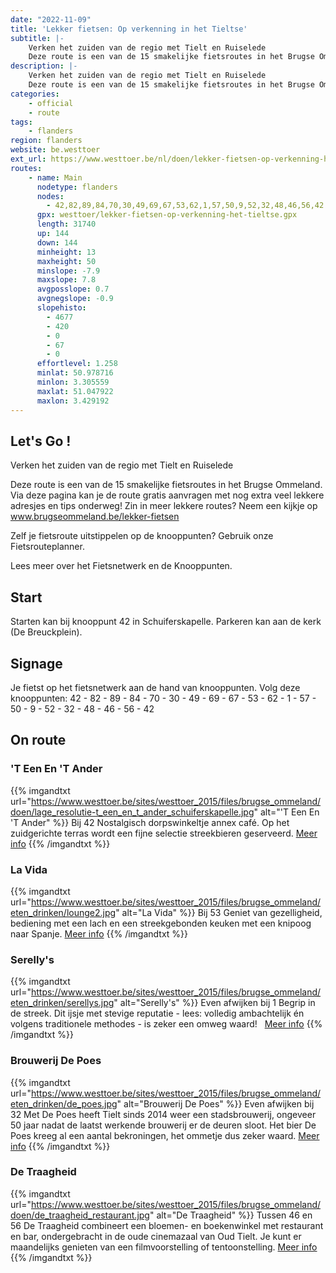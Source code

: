 ```yaml
---
date: "2022-11-09"
title: 'Lekker fietsen: Op verkenning in het Tieltse'
subtitle: |-
    Verken het zuiden van de regio met Tielt en Ruiselede
    Deze route is een van de 15 smakelijke fietsroutes in het Brugse Ommeland
description: |-
    Verken het zuiden van de regio met Tielt en Ruiselede
    Deze route is een van de 15 smakelijke fietsroutes in het Brugse Ommeland
categories:
    - official
    - route
tags:
    - flanders
region: flanders
website: be.westtoer
ext_url: https://www.westtoer.be/nl/doen/lekker-fietsen-op-verkenning-het-tieltse
routes:
    - name: Main
      nodetype: flanders
      nodes:
        - 42,82,89,84,70,30,49,69,67,53,62,1,57,50,9,52,32,48,46,56,42
      gpx: westtoer/lekker-fietsen-op-verkenning-het-tieltse.gpx
      length: 31740
      up: 144
      down: 144
      minheight: 13
      maxheight: 50
      minslope: -7.9
      maxslope: 7.8
      avgposslope: 0.7
      avgnegslope: -0.9
      slopehisto:
        - 4677
        - 420
        - 0
        - 67
        - 0
      effortlevel: 1.258
      minlat: 50.978716
      minlon: 3.305559
      maxlat: 51.047922
      maxlon: 3.429192
---
```


## Let's Go ! 

Verken het zuiden van de regio met Tielt en Ruiselede

Deze route is een van de 15 smakelijke fietsroutes in het Brugse Ommeland. Via deze pagina kan je de route gratis aanvragen met nog extra veel lekkere adresjes en tips onderweg! Zin in meer lekkere routes? Neem een kijkje op www.brugseommeland.be/lekker-fietsen 

Zelf je fietsroute uitstippelen op de knooppunten? Gebruik onze Fietsrouteplanner.

Lees meer over het Fietsnetwerk en de Knooppunten.

## Start

Starten kan bij knooppunt 42 in Schuiferskapelle. Parkeren kan aan de kerk (De Breuckplein).

## Signage

Je fietst op het fietsnetwerk aan de hand van knooppunten. Volg deze knooppunten: 42 - 82 - 89 - 84 - 70 - 30 - 49 - 69 - 67 - 53 - 62 - 1 - 57 - 50 - 9 - 52 - 32 - 48 - 46 - 56 - 42

## On route

### 'T Een En 'T Ander

{{% imgandtxt url="https://www.westtoer.be/sites/westtoer_2015/files/brugse_ommeland/doen/lage_resolutie-t_een_en_t_ander_schuiferskapelle.jpg" alt="'T Een En 'T Ander" %}}
Bij 42
Nostalgisch dorpswinkeltje annex café. Op het zuidgerichte terras wordt een fijne selectie streekbieren geserveerd.
[Meer info](/nl/eten-drinken/t-een-en-t-ander)
{{% /imgandtxt %}}

### La Vida

{{% imgandtxt url="https://www.westtoer.be/sites/westtoer_2015/files/brugse_ommeland/eten_drinken/lounge2.jpg" alt="La Vida" %}}
Bij 53
Geniet van gezelligheid, bediening met een lach en een streekgebonden keuken met een knipoog naar Spanje.
[Meer info](/nl/eten-drinken/la-vida-0)
{{% /imgandtxt %}}

### Serelly's

{{% imgandtxt url="https://www.westtoer.be/sites/westtoer_2015/files/brugse_ommeland/eten_drinken/serellys.jpg" alt="Serelly's" %}}
Even afwijken bij 1
Begrip in de streek. Dit ijsje met stevige reputatie - lees: volledig ambachtelijk én volgens traditionele methodes - is zeker een omweg waard!
	 
	[Meer info](/nl/eten-drinken/serellys)
{{% /imgandtxt %}}

### Brouwerij De Poes

{{% imgandtxt url="https://www.westtoer.be/sites/westtoer_2015/files/brugse_ommeland/eten_drinken/de_poes.jpg" alt="Brouwerij De Poes" %}}
Even afwijken bij 32
Met De Poes heeft Tielt sinds 2014 weer een stadsbrouwerij, ongeveer 50 jaar nadat de laatst werkende brouwerij er de deuren sloot. Het bier De Poes kreeg al een aantal bekroningen, het ommetje dus zeker waard.
[Meer info](/nl/eten-drinken/de-poes)
{{% /imgandtxt %}}

### De Traagheid

{{% imgandtxt url="https://www.westtoer.be/sites/westtoer_2015/files/brugse_ommeland/doen/de_traagheid_restaurant.jpg" alt="De Traagheid" %}}
Tussen 46 en 56
De Traagheid combineert een bloemen- en boekenwinkel met restaurant en bar, ondergebracht in de oude cinemazaal van Oud Tielt. Je kunt er maandelijks genieten van een filmvoorstelling of tentoonstelling.
[Meer info](/nl/eten-drinken/de-traagheid)
{{% /imgandtxt %}}


